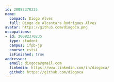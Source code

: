 ```yaml
---
id: 20082370235
name:
  compact: Diogo Alves
  full: Diogo de Alcantara Rodrigues Alves
avatar: https://github.com/diogoca.png
occupations:
- id: 20082370235
  type: student
  campus: ifpb-jp
  course: cstsi
  isFinished: true
addresses:
  email: diogoca@gmail.com
  linkedin: https://www.linkedin.com/in/diogoca/
  github: https://github.com/diogoca
---
```

